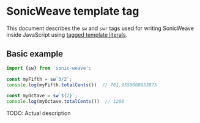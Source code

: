 # SonicWeave template tag
This document describes the `sw` and `swr` tags used for writing SonicWeave inside JavaScript using [tagged template literals](https://developer.mozilla.org/en-US/docs/Web/JavaScript/Reference/Template_literals#tagged_templates).

## Basic example
```ts
import {sw} from 'sonic-weave';

const myFifth = sw`3/2`;
console.log(myFifth.totalCents())  // 701.9550008653875

const myOctave = sw`${2}`;
console.log(myOctave.totalCents())  // 1200
```

TODO: Actual description
